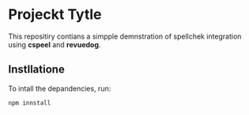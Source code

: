 # Projeckt Tytle

This repositiry contians a simpple demnstration of spellchek integration using **cspeel** and **revuedog**.

## Instllatione

To intall the depandencies, run:

```bash
npm innstall
